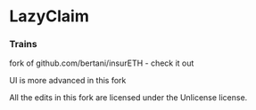 # LazyClaim
### Trains

fork of github.com/bertani/insurETH - check it out

UI is more advanced in this fork

All the edits in this fork are licensed under the Unlicense license.
